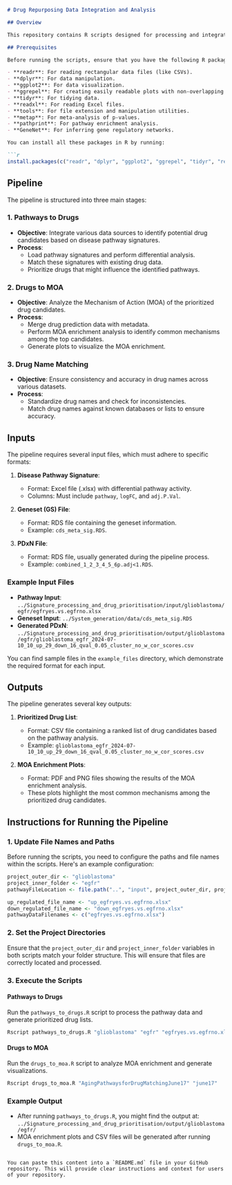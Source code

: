 
```markdown
# Drug Repurposing Data Integration and Analysis

## Overview

This repository contains R scripts designed for processing and integrating datasets related to drug repurposing. The scripts facilitate the analysis of drug predictions, clean and merge data from various sources, and generate insights into potential drug candidates. The focus areas include drug predictions, blood-brain barrier (BBB) permeability assessments, and Mechanism of Action (MOA) enrichment analysis.

## Prerequisites

Before running the scripts, ensure that you have the following R packages installed. These packages are required for the scripts to execute correctly:

- **readr**: For reading rectangular data files (like CSVs).
- **dplyr**: For data manipulation.
- **ggplot2**: For data visualization.
- **ggrepel**: For creating easily readable plots with non-overlapping labels.
- **tidyr**: For tidying data.
- **readxl**: For reading Excel files.
- **tools**: For file extension and manipulation utilities.
- **metap**: For meta-analysis of p-values.
- **pathprint**: For pathway enrichment analysis.
- **GeneNet**: For inferring gene regulatory networks.

You can install all these packages in R by running:

```r
install.packages(c("readr", "dplyr", "ggplot2", "ggrepel", "tidyr", "readxl", "tools", "metap", "pathprint", "GeneNet"))
```

## Pipeline

The pipeline is structured into three main stages:

### 1. Pathways to Drugs

- **Objective**: Integrate various data sources to identify potential drug candidates based on disease pathway signatures.
- **Process**:
  - Load pathway signatures and perform differential analysis.
  - Match these signatures with existing drug data.
  - Prioritize drugs that might influence the identified pathways.

### 2. Drugs to MOA

- **Objective**: Analyze the Mechanism of Action (MOA) of the prioritized drug candidates.
- **Process**:
  - Merge drug prediction data with metadata.
  - Perform MOA enrichment analysis to identify common mechanisms among the top candidates.
  - Generate plots to visualize the MOA enrichment.

### 3. Drug Name Matching

- **Objective**: Ensure consistency and accuracy in drug names across various datasets.
- **Process**:
  - Standardize drug names and check for inconsistencies.
  - Match drug names against known databases or lists to ensure accuracy.

## Inputs

The pipeline requires several input files, which must adhere to specific formats:

1. **Disease Pathway Signature**:
   - Format: Excel file (.xlsx) with differential pathway activity.
   - Columns: Must include `pathway`, `logFC`, and `adj.P.Val`.

2. **Geneset (GS) File**:
   - Format: RDS file containing the geneset information.
   - Example: `cds_meta_sig.RDS`.

3. **PDxN File**:
   - Format: RDS file, usually generated during the pipeline process.
   - Example: `combined_1_2_3_4_5_6p.adj<1.RDS`.

### Example Input Files

- **Pathway Input**: `../Signature_processing_and_drug_prioritisation/input/glioblastoma/egfr/egfryes.vs.egfrno.xlsx`
- **Geneset Input**: `../System_generation/data/cds_meta_sig.RDS`
- **Generated PDxN**: `../Signature_processing_and_drug_prioritisation/output/glioblastoma/egfr/glioblastoma_egfr_2024-07-10_10_up_29_down_16_qval_0.05_cluster_no_w_cor_scores.csv`

You can find sample files in the `example_files` directory, which demonstrate the required format for each input.

## Outputs

The pipeline generates several key outputs:

1. **Prioritized Drug List**:
   - Format: CSV file containing a ranked list of drug candidates based on the pathway analysis.
   - Example: `glioblastoma_egfr_2024-07-10_10_up_29_down_16_qval_0.05_cluster_no_w_cor_scores.csv`

2. **MOA Enrichment Plots**:
   - Format: PDF and PNG files showing the results of the MOA enrichment analysis.
   - These plots highlight the most common mechanisms among the prioritized drug candidates.

## Instructions for Running the Pipeline

### 1. Update File Names and Paths

Before running the scripts, you need to configure the paths and file names within the scripts. Here's an example configuration:

```r
project_outer_dir <- "glioblastoma"
project_inner_folder <- "egfr"
pathwayFileLocation <- file.path("..", "input", project_outer_dir, project_inner_folder, "")

up_regulated_file_name <- "up_egfryes.vs.egfrno.xlsx"
down_regulated_file_name <- "down_egfryes.vs.egfrno.xlsx"
pathwayDataFilenames <- c("egfryes.vs.egfrno.xlsx")
```

### 2. Set the Project Directories

Ensure that the `project_outer_dir` and `project_inner_folder` variables in both scripts match your folder structure. This will ensure that files are correctly located and processed.

### 3. Execute the Scripts

#### **Pathways to Drugs**

Run the `pathways_to_drugs.R` script to process the pathway data and generate prioritized drug lists.

```bash
Rscript pathways_to_drugs.R "glioblastoma" "egfr" "egfryes.vs.egfrno.xlsx" "cds_meta_sig.RDS" "combined_1_2_3_4_5_6p.adj<1.RDS" 1
```

#### **Drugs to MOA**

Run the `drugs_to_moa.R` script to analyze MOA enrichment and generate visualizations.

```bash
Rscript drugs_to_moa.R "AgingPathwaysforDrugMatchingJune17" "june17"
```

### Example Output

- After running `pathways_to_drugs.R`, you might find the output at: `../Signature_processing_and_drug_prioritisation/output/glioblastoma/egfr/`
- MOA enrichment plots and CSV files will be generated after running `drugs_to_moa.R`.

```

You can paste this content into a `README.md` file in your GitHub repository. This will provide clear instructions and context for users of your repository.
